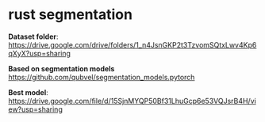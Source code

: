 # rust segmentation
**Dataset folder**: https://drive.google.com/drive/folders/1_n4JsnGKP2t3TzvomSQtxLwv4Kp6qXyX?usp=sharing

**Based on segmentation models** https://github.com/qubvel/segmentation_models.pytorch

**Best model**: https://drive.google.com/file/d/15SjnMYQP50Bf31LhuGcp6e53VQJsrB4H/view?usp=sharing
